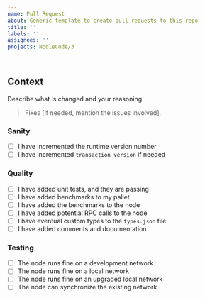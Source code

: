 ```yaml
---
name: Pull Request
about: Generic template to create pull requests to this repo
title: ''
labels: ''
assignees: ''
projects: NodleCode/3

---
```


## Context
Describe what is changed and your reasoning.

> Fixes [if needed, mention the issues involved].

### Sanity
- [ ] I have incremented the runtime version number
- [ ] I have incremented `transaction_version` if needed

### Quality
- [ ] I have added unit tests, and they are passing
- [ ] I have added benchmarks to my pallet
- [ ] I have added the benchmarks to the node
- [ ] I have added potential RPC calls to the node
- [ ] I have eventual custom types to the `types.json` file
- [ ] I have added comments and documentation

### Testing
- [ ] The node runs fine on a development network
- [ ] The node runs fine on a local network
- [ ] The node runs fine on an upgraded local network
- [ ] The node can synchronize the existing network